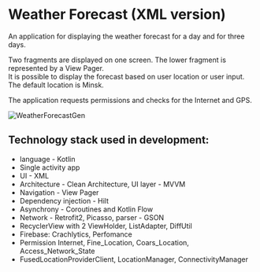 # Weather Forecast (XML version)
An application for displaying the weather forecast for a day and for three days.<br />

Two fragments are displayed on one screen. The lower fragment is represented by a View Pager.<br />
It is possible to display the forecast based on user location or user input. The default location is Minsk.<br />

The application requests permissions and checks for the Internet and GPS.<br />

![WeatherForecastGen](https://github.com/user-attachments/assets/6be7614b-a03d-401b-b240-0c932cf389f5)

## Technology stack used in development:<br />
* language - Kotlin<br />
* Single activity app
* UI - XML <br />
* Architecture - Clean Architecture, UI layer - MVVM<br />
* Navigation - View Pager <br />
* Dependency injection - Hilt<br />
* Asynchrony - Сoroutines and Kotlin Flow<br />
* Network - Retrofit2, Picasso, parser - GSON<br />
* RecyclerView with 2 ViewHolder, ListAdapter, DiffUtil<br />
* Firebase: Crachlytics, Perfomance<br />
* Permission Internet, Fine_Location, Coars_Location, Access_Network_State <br />
* FusedLocationProviderClient, LocationManager, ConnectivityManager <br />
